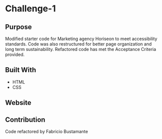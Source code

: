 # Challenge-1

## Purpose
Modified starter code for Marketing agency Horiseon to meet accessibility standards. Code was also restructured for better page organization and long term sustainability. Refactored code has met the Acceptance Criteria provided.

## Built With
* HTML
* CSS

## Website


## Contribution
Code refactored by Fabricio Bustamante
